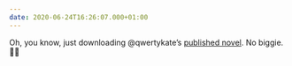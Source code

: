 ```yaml
---
date: 2020-06-24T16:26:07.000+01:00
---
```

Oh, you know, just downloading @qwertykate’s [published novel](https://unbound.com/books/purple-people/). No biggie. 🤯💜
